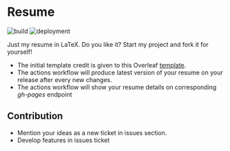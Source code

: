 # Resume 
![build](https://github.com/ehsan2754/resume/actions/workflows/build.yaml/badge.svg)           ![deployment](https://github.com/ehsan2754/resume/actions/workflows/deployment.yaml/badge.svg)


Just my resume in LaTeX. Do you like it? Start my project and fork it for yourself! 
* The initial template credit is given to this Overleaf [template](https://www.overleaf.com/latex/templates/dhik-lebenslauf-vorlage/jscfzhxchjcw). 
* The actions workflow will produce latest version of your resume on your release after every new changes.
* The actions workflow will show your resume details on corresponding *gh-pages* endpoint

 
## Contribution

* Mention your ideas as a new ticket in issues section.
* Develop features in issues ticket
